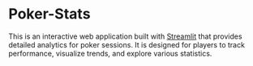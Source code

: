 # Poker-Stats
This is an interactive web application built with [Streamlit](https://streamlit.io/) that provides detailed analytics for poker sessions. It is designed for players to track performance, visualize trends, and explore various statistics.

